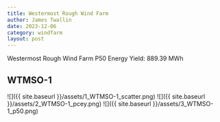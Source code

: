 ```yaml
---
title: Westermost Rough Wind Farm
author: James Twallin
date: 2023-12-06
category: windfarm
layout: post
---
```

Westermost Rough Wind Farm P50 Energy Yield: 889.39 MWh

WTMSO-1
-------------
![]({{ site.baseurl }}/assets/1_WTMSO-1_scatter.png)
![]({{ site.baseurl }}/assets/2_WTMSO-1_pcey.png)
![]({{ site.baseurl }}/assets/3_WTMSO-1_p50.png)

